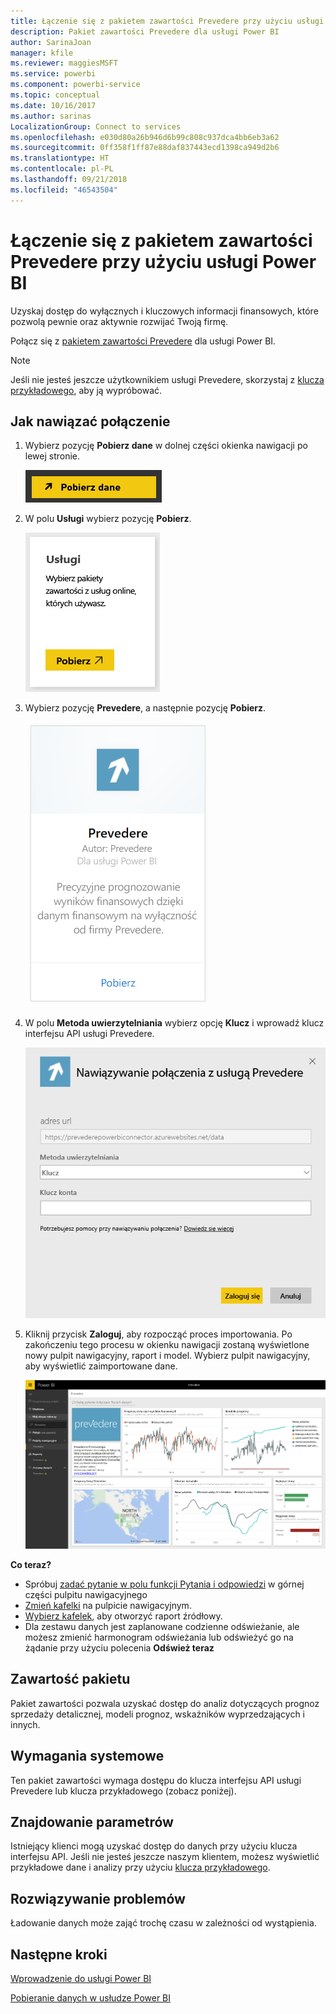 ```yaml
---
title: Łączenie się z pakietem zawartości Prevedere przy użyciu usługi Power BI
description: Pakiet zawartości Prevedere dla usługi Power BI
author: SarinaJoan
manager: kfile
ms.reviewer: maggiesMSFT
ms.service: powerbi
ms.component: powerbi-service
ms.topic: conceptual
ms.date: 10/16/2017
ms.author: sarinas
LocalizationGroup: Connect to services
ms.openlocfilehash: e030d80a26b946d6b99c808c937dca4bb6eb3a62
ms.sourcegitcommit: 0ff358f1ff87e88daf837443ecd1398ca949d2b6
ms.translationtype: HT
ms.contentlocale: pl-PL
ms.lasthandoff: 09/21/2018
ms.locfileid: "46543504"
---
```

# <a name="connect-to-prevedere-with-power-bi"></a>Łączenie się z pakietem zawartości Prevedere przy użyciu usługi Power BI
Uzyskaj dostęp do wyłącznych i kluczowych informacji finansowych, które pozwolą pewnie oraz aktywnie rozwijać Twoją firmę.

Połącz się z [pakietem zawartości Prevedere](https://app.powerbi.com/getdata/services/prevedere) dla usługi Power BI.

>[!NOTE]
>Jeśli nie jesteś jeszcze użytkownikiem usługi Prevedere, skorzystaj z [klucza przykładowego](https://prevederepowerbiconnector.azurewebsites.net/static/learnmore.html), aby ją wypróbować.

## <a name="how-to-connect"></a>Jak nawiązać połączenie
1. Wybierz pozycję **Pobierz dane** w dolnej części okienka nawigacji po lewej stronie.
   
   ![](media/service-connect-to-prevedere/getdata.png)
2. W polu **Usługi** wybierz pozycję **Pobierz**.
   
   ![](media/service-connect-to-prevedere/services.png)
3. Wybierz pozycję **Prevedere**, a następnie pozycję **Pobierz**.
   
   ![](media/service-connect-to-prevedere/connect.png)
4. W polu **Metoda uwierzytelniania** wybierz opcję **Klucz** i wprowadź klucz interfejsu API usługi Prevedere.
   
    ![](media/service-connect-to-prevedere/creds.png)
5. Kliknij przycisk **Zaloguj**, aby rozpocząć proces importowania. Po zakończeniu tego procesu w okienku nawigacji zostaną wyświetlone nowy pulpit nawigacyjny, raport i model. Wybierz pulpit nawigacyjny, aby wyświetlić zaimportowane dane.
   
     ![](media/service-connect-to-prevedere/dashboard.png)

**Co teraz?**

* Spróbuj [zadać pytanie w polu funkcji Pytania i odpowiedzi](consumer/end-user-q-and-a.md) w górnej części pulpitu nawigacyjnego
* [Zmień kafelki](service-dashboard-edit-tile.md) na pulpicie nawigacyjnym.
* [Wybierz kafelek](consumer/end-user-tiles.md), aby otworzyć raport źródłowy.
* Dla zestawu danych jest zaplanowane codzienne odświeżanie, ale możesz zmienić harmonogram odświeżania lub odświeżyć go na żądanie przy użyciu polecenia **Odśwież teraz**

## <a name="whats-included"></a>Zawartość pakietu
Pakiet zawartości pozwala uzyskać dostęp do analiz dotyczących prognoz sprzedaży detalicznej, modeli prognoz, wskaźników wyprzedzających i innych.

## <a name="system-requirements"></a>Wymagania systemowe
Ten pakiet zawartości wymaga dostępu do klucza interfejsu API usługi Prevedere lub klucza przykładowego (zobacz poniżej).

## <a name="finding-parameters"></a>Znajdowanie parametrów
<a name="FindingParams"></a>

Istniejący klienci mogą uzyskać dostęp do danych przy użyciu klucza interfejsu API. Jeśli nie jesteś jeszcze naszym klientem, możesz wyświetlić przykładowe dane i analizy przy użyciu [klucza przykładowego](https://prevederepowerbiconnector.azurewebsites.net/static/learnmore.html).

## <a name="troubleshooting"></a>Rozwiązywanie problemów
Ładowanie danych może zająć trochę czasu w zależności od wystąpienia.

## <a name="next-steps"></a>Następne kroki
[Wprowadzenie do usługi Power BI](service-get-started.md)

[Pobieranie danych w usłudze Power BI](service-get-data.md)

